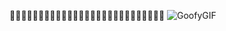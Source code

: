 🗿🗿🗿🗿🗿🗿🗿🗿🗿🗿🗿🗿🗿🗿🗿🗿🗿🗿🗿🗿🗿🗿🗿🗿🗿🗿🗿
![GoofyGIF](https://user-images.githubusercontent.com/71642028/182688225-f7a832df-d9aa-45f9-a27e-fa894a7afa09.gif)
